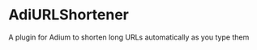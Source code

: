 AdiURLShortener
===============

A plugin for Adium to shorten long URLs automatically as you type them
